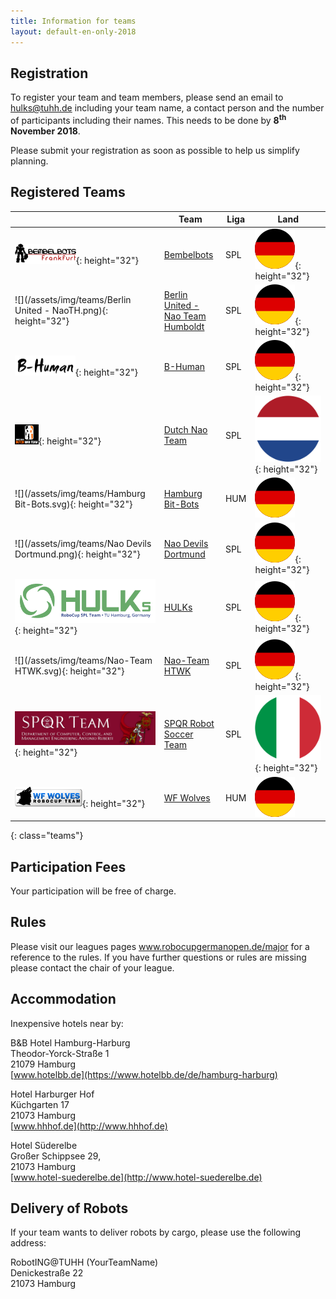 ```yaml
---
title: Information for teams
layout: default-en-only-2018
---
```


## Registration

To register your team and team members, please send an email to 
<a href="mailto:hulks@tuhh.de">hulks@tuhh.de</a> including your team name, a 
contact person and the number of participants including their names. This 
needs to be done by **8<sup>th</sup> November 2018**.

Please submit your registration as soon as possible to help us simplify planning.

## Registered Teams

|   | Team | Liga | Land |
|---|------|------|------|
| ![](/assets/img/teams/Bembelbots.png){: height="32"} | [Bembelbots](https://www.jrl.cs.uni-frankfurt.de/web/robocup) | SPL | ![DE](/assets/img/de.svg){: height="32"} |
| ![](/assets/img/teams/Berlin United - NaoTH.png){: height="32"} | [Berlin United - Nao Team Humboldt](http://naoth.de) | SPL | ![DE](/assets/img/de.svg){: height="32"} |
| ![](/assets/img/teams/B-Human.png){: height="32"} | [B-Human](https://www.b-human.de) | SPL | ![DE](/assets/img/de.svg){: height="32"} |
| ![](/assets/img/teams/DNT_logo.png){: height="32"} | [Dutch Nao Team](http://www.dutchnaoteam.nl) | SPL | ![NL](/assets/img/nl.svg){: height="32"} |
| ![](/assets/img/teams/Hamburg Bit-Bots.svg){: height="32"} | [Hamburg Bit-Bots](http://bit-bots.de) | HUM | ![DE](/assets/img/de.svg) |
| ![](/assets/img/teams/Nao Devils Dortmund.png){: height="32"} | [Nao Devils Dortmund](https://naodevils.de/) | SPL | ![DE](/assets/img/de.svg){: height="32"} |
| ![](/assets/img/teams/HULKs.svg){: height="32"} | [HULKs](https://hulks.de) | SPL | ![DE](/assets/img/de.svg){: height="32"} |
| ![](/assets/img/teams/Nao-Team HTWK.svg){: height="32"} | [Nao-Team HTWK](http://www.htwk-robots.de) | SPL | ![DE](/assets/img/de.svg){: height="32"} |
| ![](/assets/img/teams/spqr.jpg){: height="32"} | [SPQR Robot Soccer Team](http://spqr.diag.uniroma1.it/) | SPL | ![IT](/assets/img/it.svg){: height="32"} |
| ![](/assets/img/teams/wolves.png){: height="32"} | [WF Wolves](http://www.wf-wolves.de) | HUM | ![DE](/assets/img/de.svg) |
{: class="teams"}

## Participation Fees

Your participation will be free of charge.

## Rules

Please visit our leagues pages www.robocupgermanopen.de/major for a reference to the rules.
If you have further questions or rules are missing please contact the chair of your league.

## Accommodation

Inexpensive hotels near by:

B&B Hotel Hamburg-Harburg  
Theodor-Yorck-Straße 1  
21079 Hamburg  
[www.hotelbb.de](https://www.hotelbb.de/de/hamburg-harburg)

Hotel Harburger Hof  
Küchgarten 17  
21073 Hamburg  
[www.hhhof.de](http://www.hhhof.de)

Hotel Süderelbe  
Großer Schippsee 29,  
21073 Hamburg  
[www.hotel-suederelbe.de](http://www.hotel-suederelbe.de)

## Delivery of Robots

If your team wants to deliver robots by cargo, please use the following address:

RobotING@TUHH (YourTeamName)  
Denickestraße 22  
21073 Hamburg

